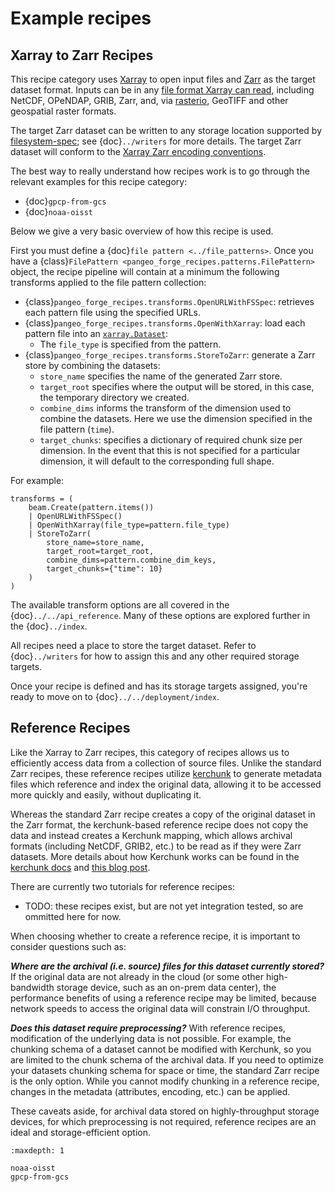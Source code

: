 # Example recipes

## Xarray to Zarr Recipes

This recipe category uses [Xarray](http://xarray.pydata.org/) to open input files and
[Zarr](https://zarr.readthedocs.io/) as the target dataset format. Inputs can be in any
[file format Xarray can read](http://xarray.pydata.org/en/latest/user-guide/io.html),
including NetCDF, OPeNDAP, GRIB, Zarr, and, via [rasterio](https://rasterio.readthedocs.io/),
GeoTIFF and other geospatial raster formats.

The target Zarr dataset can be written to any storage location supported
by [filesystem-spec](https://filesystem-spec.readthedocs.io/); see {doc}`../writers`
for more details. The target Zarr dataset will conform to the
[Xarray Zarr encoding conventions](http://xarray.pydata.org/en/latest/internals/zarr-encoding-spec.html).

The best way to really understand how recipes work is to go through the relevant
examples for this recipe category:

- {doc}`gpcp-from-gcs`
- {doc}`noaa-oisst`


Below we give a very basic overview of how this recipe is used.

First you must define a {doc}`file pattern <../file_patterns>`.
Once you have a {class}`FilePattern <pangeo_forge_recipes.patterns.FilePattern>` object,
the recipe pipeline will contain at a minimum the following transforms applied to the file pattern collection:
* {class}`pangeo_forge_recipes.transforms.OpenURLWithFSSpec`: retrieves each pattern file using the specified URLs.
* {class}`pangeo_forge_recipes.transforms.OpenWithXarray`: load each pattern file into an [`xarray.Dataset`](https://docs.xarray.dev/en/stable/generated/xarray.Dataset.html):
  * The `file_type` is specified from the pattern.
* {class}`pangeo_forge_recipes.transforms.StoreToZarr`: generate a Zarr store by combining the datasets:
  * `store_name` specifies the name of the generated Zarr store.
  * `target_root` specifies where the output will be stored, in this case, the temporary directory we created.
  * `combine_dims` informs the transform of the dimension used to combine the datasets. Here we use the dimension specified in the file pattern (`time`).
  * `target_chunks`: specifies a dictionary of required chunk size per dimension. In the event that this is not specified for a particular dimension, it will default to the corresponding full shape.

For example:
```{code-block} python
transforms = (
    beam.Create(pattern.items())
    | OpenURLWithFSSpec()
    | OpenWithXarray(file_type=pattern.file_type)
    | StoreToZarr(
        store_name=store_name,
        target_root=target_root,
        combine_dims=pattern.combine_dim_keys,
        target_chunks={"time": 10}
    )
)
```

The available transform options are all covered in the {doc}`../../api_reference`. Many of these options are explored further in the {doc}`../index`.

All recipes need a place to store the target dataset. Refer to {doc}`../writers` for how to assign this and any other required storage targets.

Once your recipe is defined and has its storage targets assigned, you're ready to
move on to {doc}`../../deployment/index`.

## Reference Recipes

Like the Xarray to Zarr recipes, this category of recipes allows us to efficiently access data from a
collection of source files. Unlike the standard Zarr recipes, these reference recipes utilize
[kerchunk](https://fsspec.github.io/kerchunk/) to generate metadata files which reference and index the
original data, allowing it to be accessed more quickly and easily, without duplicating it.

Whereas the standard Zarr recipe creates a copy of the original dataset in the Zarr format, the
kerchunk-based reference recipe does not copy the data and instead creates a Kerchunk mapping, which
allows archival formats (including NetCDF, GRIB2, etc.) to be read as if they were Zarr datasets.
More details about how Kerchunk works can be found in the
[kerchunk docs](https://fsspec.github.io/kerchunk/detail.html)
and [this blog post](https://medium.com/pangeo/fake-it-until-you-make-it-reading-goes-netcdf4-data-on-aws-s3-as-zarr-for-rapid-data-access-61e33f8fe685).

There are currently two tutorials for reference recipes:

- TODO: these recipes exist, but are not yet integration tested, so are ommitted here for now.

When choosing whether to create a reference recipe, it is important to consider questions such as:

_**Where are the archival (i.e. source) files for this dataset currently stored?**_ If the original data
are not already in the cloud (or some other high-bandwidth storage device, such as an on-prem data
center), the performance benefits of using a reference recipe may be limited, because network speeds
to access the original data will constrain I/O throughput.

_**Does this dataset require preprocessing?**_ With reference recipes, modification of the underlying
data is not possible. For example, the chunking schema of a dataset cannot be modified with Kerchunk, so
you are limited to the chunk schema of the archival data. If you need to optimize your datasets chunking
schema for space or time, the standard Zarr recipe is the only option. While you cannot modify chunking
in a reference recipe, changes in the metadata (attributes, encoding, etc.) can be applied.

These caveats aside, for archival data stored on highly-throughput storage devices, for which
preprocessing is not required, reference recipes are an ideal and storage-efficient option.


```{toctree}
:maxdepth: 1

noaa-oisst
gpcp-from-gcs
```
